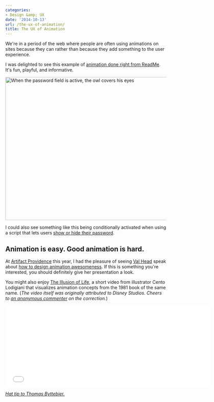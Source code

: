 ```yaml
---
categories:
- Design &amp; UX
date: '2014-10-13'
url: /the-ux-of-animation/
title: The UX of Animation
---
```


We're in a period of the web where people are often using animations on sites because they can rather than because they add something to the user experience.

I was delighted to see this example of [animation done right from ReadMe](https://dash.readme.io/login). It's fun, playful, and informative.

<!--more-->

<img src="https://gomakethings.com/wp-content/uploads/2014/10/readme-animation.gif" alt="When the password field is active, the owl covers his eyes" width="575" height="447" class="aligncenter size-full wp-image-5656" />

I could also see something like this being conditionally activated when using a script that lets users [show or hide their password](https://github.com/cferdinandi/x-ray).

## Animation is easy. Good animation is hard.

At [Artifact Providence](http://artifactconf.com/providence/) this year, I had the pleasure of seeing [Val Head](http://www.valhead.com/) speak about [how to design animation awesomeness](https://speakerdeck.com/valhead/designing-animation-awesomeness-artifact-east). If this is something you're interested, you should definitely give her presentation a look.

<script async class="speakerdeck-embed" data-id="a6d3b4f02b100132e9c326f5ea6187cb" data-ratio="1.33333333333333" src="//speakerdeck.com/assets/embed.js"></script>

You might also enjoy [The Illusion of Life](http://vimeo.com/93206523), a short video from illustrator Cento Lodigiani that visualizes animation concepts from the 1981 book of the same name. (*The video itself was originally attributed to Disney Studios. Cheers to [an anonymous commenter](/the-ux-of-animation/#comment-15036) on the correction.*)
<iframe src="//player.vimeo.com/video/93206523" width="640" height="253" frameborder="0" webkitallowfullscreen mozallowfullscreen allowfullscreen></iframe>

*[Hat tip to Thomas Byttebier.](https://twitter.com/bytte/status/520560582509228033)*